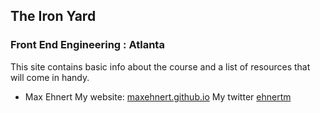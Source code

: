## The Iron Yard
### Front End Engineering : Atlanta

This site contains basic info about the course and a list of resources that will come in handy.


* Max Ehnert My website: [maxehnert.github.io](maxehnert.github.io)  My twitter [ehnertm](https://twitter.com/ehnertm)
